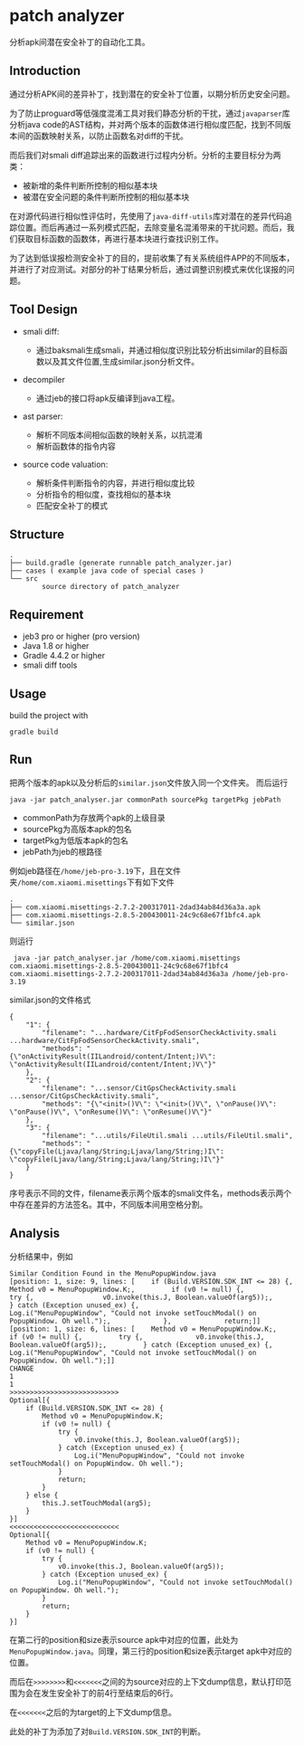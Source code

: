 # patch analyzer

分析apk间潜在安全补丁的自动化工具。

## Introduction

通过分析APK间的差异补丁，找到潜在的安全补丁位置，以期分析历史安全问题。


为了防止proguard等低强度混淆工具对我们静态分析的干扰，通过`javaparser`库分析java code的AST结构，并对两个版本的函数体进行相似度匹配，找到不同版本间的函数映射关系，以防止函数名对diff的干扰。

而后我们对smali diff追踪出来的函数进行过程内分析。分析的主要目标分为两类：
- 被新增的条件判断所控制的相似基本块
- 被潜在安全问题的条件判断所控制的相似基本块


在对源代码进行相似性评估时，先使用了`java-diff-utils`库对潜在的差异代码追踪位置。而后再通过一系列模式匹配，去除变量名混淆带来的干扰问题。而后，我们获取目标函数的函数体，再进行基本块进行查找识别工作。

为了达到低误报检测安全补丁的目的，提前收集了有关系统组件APP的不同版本，并进行了对应测试。对部分的补丁结果分析后，通过调整识别模式来优化误报的问题。

## Tool Design


- smali diff:
    - 通过baksmali生成smali，并通过相似度识别比较分析出similar的目标函数以及其文件位置,生成similar.json分析文件。

- decompiler
    - 通过jeb的接口将apk反编译到java工程。

- ast parser:
    - 解析不同版本间相似函数的映射关系，以抗混淆
    - 解析函数体的指令内容
    
- source code valuation:
    - 解析条件判断指令的内容，并进行相似度比较
    - 分析指令的相似度，查找相似的基本块
    - 匹配安全补丁的模式


## Structure
```
.
├── build.gradle (generate runnable patch_analyzer.jar)
├── cases ( example java code of special cases )
└── src
        source directory of patch_analyzer
```

## Requirement

- jeb3 pro or higher (pro version)
- Java 1.8 or higher
- Gradle 4.4.2 or higher
- smali diff tools 

## Usage
build the project with
```
gradle build
```

## Run

把两个版本的apk以及分析后的`similar.json`文件放入同一个文件夹。
而后运行
```
java -jar patch_analyser.jar commonPath sourcePkg targetPkg jebPath
```
- commonPath为存放两个apk的上级目录
- sourcePkg为高版本apk的包名
- targetPkg为低版本apk的包名
- jebPath为jeb的根路径

例如jeb路径在`/home/jeb-pro-3.19`下，且在文件夹`/home/com.xiaomi.misettings`下有如下文件
```
.
├── com.xiaomi.misettings-2.7.2-200317011-2dad34ab84d36a3a.apk
├── com.xiaomi.misettings-2.8.5-200430011-24c9c68e67f1bfc4.apk
└── similar.json
```
则运行
```
 java -jar patch_analyser.jar /home/com.xiaomi.misettings  com.xiaomi.misettings-2.8.5-200430011-24c9c68e67f1bfc4 com.xiaomi.misettings-2.7.2-200317011-2dad34ab84d36a3a /home/jeb-pro-3.19
```

similar.json的文件格式
```
{
	"1": {
		"filename": "...hardware/CitFpFodSensorCheckActivity.smali ...hardware/CitFpFodSensorCheckActivity.smali",
		"methods": "{\"onActivityResult(IILandroid/content/Intent;)V\": \"onActivityResult(IILandroid/content/Intent;)V\"}"
	},
	"2": {
		"filename": "...sensor/CitGpsCheckActivity.smali ...sensor/CitGpsCheckActivity.smali",
		"methods": "{\"<init>()V\": \"<init>()V\", \"onPause()V\": \"onPause()V\", \"onResume()V\": \"onResume()V\"}"
	},
	"3": {
		"filename": "...utils/FileUtil.smali ...utils/FileUtil.smali",
		"methods": "{\"copyFile(Ljava/lang/String;Ljava/lang/String;)I\": \"copyFile(Ljava/lang/String;Ljava/lang/String;)I\"}"
	}
}
```
序号表示不同的文件，filename表示两个版本的smali文件名，methods表示两个中存在差异的方法签名。其中，不同版本间用空格分割。


## Analysis
分析结果中，例如
```
Similar Condition Found in the MenuPopupWindow.java
[position: 1, size: 9, lines: [    if (Build.VERSION.SDK_INT <= 28) {,         Method v0 = MenuPopupWindow.K;,         if (v0 != null) {,             try {,                 v0.invoke(this.J, Boolean.valueOf(arg5));,             } catch (Exception unused_ex) {,                 Log.i("MenuPopupWindow", "Could not invoke setTouchModal() on PopupWindow. Oh well.");,             },             return;]]
[position: 1, size: 6, lines: [    Method v0 = MenuPopupWindow.K;,     if (v0 != null) {,         try {,             v0.invoke(this.J, Boolean.valueOf(arg5));,         } catch (Exception unused_ex) {,             Log.i("MenuPopupWindow", "Could not invoke setTouchModal() on PopupWindow. Oh well.");]]
CHANGE
1
1
>>>>>>>>>>>>>>>>>>>>>>>>>>>
Optional[{
    if (Build.VERSION.SDK_INT <= 28) {
        Method v0 = MenuPopupWindow.K;
        if (v0 != null) {
            try {
                v0.invoke(this.J, Boolean.valueOf(arg5));
            } catch (Exception unused_ex) {
                Log.i("MenuPopupWindow", "Could not invoke setTouchModal() on PopupWindow. Oh well.");
            }
            return;
        }
    } else {
        this.J.setTouchModal(arg5);
    }
}]
<<<<<<<<<<<<<<<<<<<<<<<<<<<
Optional[{
    Method v0 = MenuPopupWindow.K;
    if (v0 != null) {
        try {
            v0.invoke(this.J, Boolean.valueOf(arg5));
        } catch (Exception unused_ex) {
            Log.i("MenuPopupWindow", "Could not invoke setTouchModal() on PopupWindow. Oh well.");
        }
        return;
    }
}]
```
在第二行的position和size表示source apk中对应的位置，此处为`MenuPopupWindow.java`。同理，第三行的position和size表示target apk中对应的位置。

而后在`>>>>>>>>`和`<<<<<<<`之间的为source对应的上下文dump信息，默认打印范围为会在发生安全补丁的前4行至结束后的6行。

在`<<<<<<<`之后的为target的上下文dump信息。

此处的补丁为添加了对`Build.VERSION.SDK_INT`的判断。